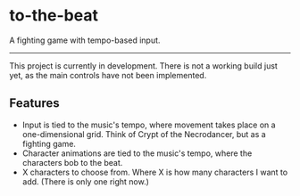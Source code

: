 # to-the-beat

A fighting game with tempo-based input.

---

This project is currently in development. There is not a working build just
yet, as the main controls have not been implemented.

## Features

* Input is tied to the music's tempo, where movement takes place on a
one-dimensional grid. Think of Crypt of the Necrodancer, but as a fighting game.
* Character animations are tied to the music's tempo, where the characters bob
to the beat.
* X characters to choose from. Where X is how many characters I want to add.
(There is only one right now.)
